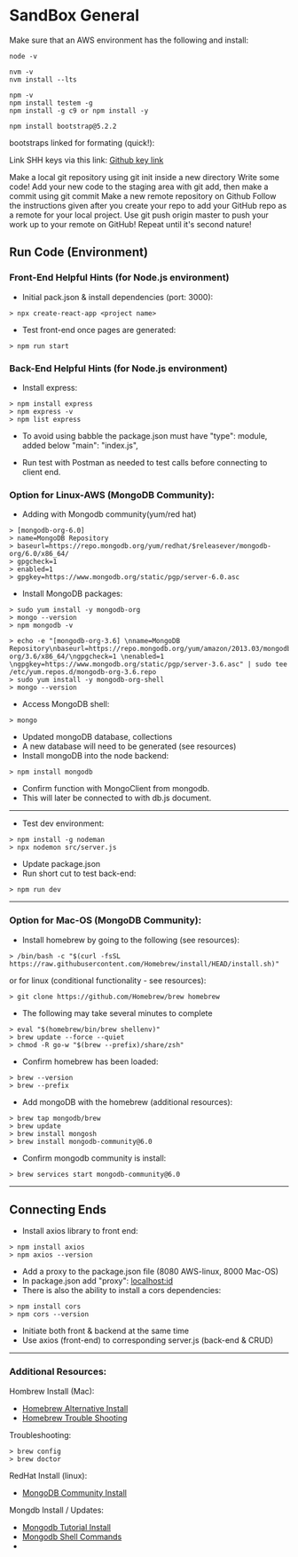 # SandBox General

Make sure that an AWS environment has the following and install:

```
node -v

nvm -v
nvm install --lts

npm -v
npm install testem -g
npm install -g c9 or npm install -y

npm install bootstrap@5.2.2
```

bootstraps linked for formating (quick!):
<link rel="stylesheet" href="https://cdn.jsdelivr.net/npm/bootstrap@5.2.0/dist/css/bootstrap.min.css" integrity="sha384-gH2yIJqKdNHPEq0n4Mqa/HGKIhSkIHeL5AyhkYV8i59U5AR6csBvApHHNl/vI1Bx" crossorigin="anonymous">

Link SHH keys via this link:
[Github key link](https://gist.github.com/mgordanier/9ef5a570f0710cf53261c73dbca50882)

Make a local git repository using git init inside a new directory
Write some code!
Add your new code to the staging area with git add, then make a commit using git commit
Make a new remote repository on Github
Follow the instructions given after you create your repo to add your GitHub repo as a remote for your local project.
Use git push origin master to push your work up to your remote on GitHub!
Repeat until it's second nature!



## Run Code (Environment)
### Front-End Helpful Hints (for Node.js environment)


- Initial pack.json & install dependencies (port: 3000):
```
> npx create-react-app <project name>
```
- Test front-end once pages are generated:
```
> npm run start
```


### Back-End Helpful Hints (for Node.js environment)

- Install express:
```
> npm install express
> npm express -v
> npm list express
```
- To avoid using babble the package.json must have "type": module, added below "main": "index.js",

- Run test with Postman as needed to test calls before connecting to client end.

### Option for Linux-AWS (MongoDB Community):
- Adding with Mongodb community(yum/red hat)
```
> [mongodb-org-6.0]
> name=MongoDB Repository
> baseurl=https://repo.mongodb.org/yum/redhat/$releasever/mongodb-org/6.0/x86_64/
> gpgcheck=1
> enabled=1
> gpgkey=https://www.mongodb.org/static/pgp/server-6.0.asc
```
- Install MongoDB packages:
```
> sudo yum install -y mongodb-org
> mongo --version
> npm mongodb -v
```

```
> echo -e "[mongodb-org-3.6] \nname=MongoDB Repository\nbaseurl=https://repo.mongodb.org/yum/amazon/2013.03/mongodb-org/3.6/x86_64/\ngpgcheck=1 \nenabled=1 \ngpgkey=https://www.mongodb.org/static/pgp/server-3.6.asc" | sudo tee /etc/yum.repos.d/mongodb-org-3.6.repo
> sudo yum install -y mongodb-org-shell
> mongo --version
```

- Access MongoDB shell:
```
> mongo
```
- Updated mongoDB database, collections
- A new database will need to be generated (see resources)
- Install mongoDB into the node backend:
```
> npm install mongodb
```
- Confirm function with MongoClient from mongodb.
- This will later be connected to with db.js document. 

--------------------------------------------------

- Test dev environment:
```
> npm install -g nodeman
> npx nodemon src/server.js
```
- Update package.json
- Run short cut to test back-end:
```
> npm run dev
```


--------------------------------------------------
### Option for Mac-OS (MongoDB Community):
- Install homebrew by going to the following (see resources):
 ```
> /bin/bash -c "$(curl -fsSL https://raw.githubusercontent.com/Homebrew/install/HEAD/install.sh)"
```
or for linux (conditional functionality - see resources):
 ```
> git clone https://github.com/Homebrew/brew homebrew
```
- The following may take several minutes to complete

 ```
> eval "$(homebrew/bin/brew shellenv)"
> brew update --force --quiet
> chmod -R go-w "$(brew --prefix)/share/zsh"
```

- Confirm homebrew has been loaded:
```
> brew --version
> brew --prefix 
```
- Add mongoDB with the homebrew (additional resources):
```
> brew tap mongodb/brew
> brew update
> brew install mongosh
> brew install mongodb-community@6.0
```

- Confirm mongodb community is install: 
```
> brew services start mongodb-community@6.0
```


--------------------------------------------------
## Connecting Ends
- Install axios library to front end:
 ```
> npm install axios
> npm axios --version
```
- Add a proxy to the package.json file (8080 AWS-linux, 8000 Mac-OS)
- In package.json add "proxy": <localhost:id>
- There is also the ability to install a cors dependencies:
 ```
> npm install cors
> npm cors --version
```
- Initiate both front & backend at the same time
- Use axios (front-end) to corresponding server.js (back-end & CRUD)

--------------------------------------------------
### Additional Resources:
Hombrew Install (Mac):
- [Homebrew Alternative Install](https://docs.brew.sh/Installation#alternative-installs)
- [Homebrew Trouble Shooting](https://docs.brew.sh/Troubleshooting)

Troubleshooting:
```
> brew config
> brew doctor
```

RedHat Install (linux):
- [MongoDB Community Install](https://www.mongodb.com/docs/manual/tutorial/install-mongodb-on-red-hat/)

Mongdb Install / Updates:
- [Mongodb Tutorial Install](https://www.mongodb.com/docs/manual/tutorial/install-mongodb-on-os-x/)
- [Mongodb Shell Commands](https://www.mongodb.com/docs/mongodb-shell/write-scripts/)
-


